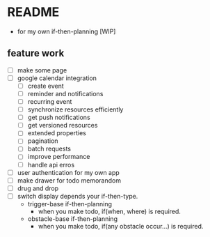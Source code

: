 # README
- for my own if-then-planning [WIP]

## feature work
- [ ] make some page
- [ ] google calendar integration
    - [ ] create event
    - [ ] reminder and notifications
    - [ ] recurring event
    - [ ] synchronize resources efficiently
    - [ ] get push notifications
    - [ ] get versioned resources
    - [ ] extended properties
    - [ ] pagination
    - [ ] batch requests
    - [ ] improve performance
    - [ ] handle api erros
- [ ] user authentication for my own app
- [ ] make drawer for todo memorandom
- [ ] drug and drop
- [ ] switch display depends your if-then-type.
    - trigger-base if-then-planning
        - when you make todo, if(when, where) is required.
    - obstacle-base if-then-planning
        - when you make todo, if(any obstacle occur...) is required.
